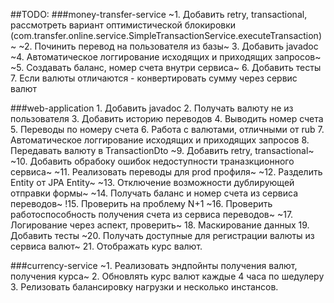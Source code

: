##TODO:
###money-transfer-service
    ~1. Добавить retry, transactional, рассмотреть вариант оптимистической блокировки (com.transfer.online.service.SimpleTransactionService.executeTransaction)~
    ~2. Починить перевод на пользователя из базы~
    3. Добавить javadoc
    ~4. Автоматическое логгирование исходящих и приходящих запросов~
    ~5. Создавать баланс, номер счета внутри сервиса~
    6. Добавить тесты
    7. Если валюты отличаются - конвертировать сумму через сервис валют

###web-application
    1. Добавить javadoc
    2. Получать валюту не из пользователя
    3. Добавить историю переводов
    4. Выводить номер счета
    5. Переводы по номеру счета
    6. Работа с валютами, отличными от rub
    7. Автоматическое логгирование исходящих и приходящих запросов
    8. Передавать валюту в TransactionDto
    ~9. Добавить retry, transactional~
    ~10. Добавить обрабоку ошибок недоступности траназкционного сервиса~
    ~11. Реализовать переводы для prod профиля~
    ~12. Разделить Entity от JPA Entity~
    ~13. Отключение возможности дублирующей отправки формы~
    ~14. Получать баланс и номер счета из сервиса переводов~
    !15. Проверить на проблему N+1
    ~16. Проверить работоспособность получения счета из сервиса переводов~
    ~17. Логирование через аспект, проверить~
    18. Маскирование данных
    19. Добавить тесты
    ~20. Получать доступные для регистрации валюты из сервиса валют~
    21. Отображать курс валют.

###currency-service
    ~1. Реализовать эндпойнты получения валют, получения курса~
    2. Обновлять курс валют каждые 4 часа по шедулеру
    3. Релизовать балансировку нагрузки и несколько инстансов.